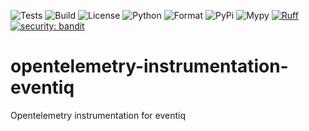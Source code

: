 ![Tests](https://github.com/asynq-io/opentelemetry-instrumentation-eventiq/workflows/Tests/badge.svg)
![Build](https://github.com/asynq-io/opentelemetry-instrumentation-eventiq/workflows/Publish/badge.svg)
![License](https://img.shields.io/github/license/asynq-io/opentelemetry-instrumentation-eventiq)
![Python](https://img.shields.io/pypi/pyversions/opentelemetry-instrumentation-eventiq)
![Format](https://img.shields.io/pypi/format/opentelemetry-instrumentation-eventiq)
![PyPi](https://img.shields.io/pypi/v/opentelemetry-instrumentation-eventiq)
![Mypy](https://img.shields.io/badge/mypy-checked-blue)
[![Ruff](https://img.shields.io/endpoint?url=https://raw.githubusercontent.com/charliermarsh/ruff/main/assets/badge/v1.json)](https://github.com/charliermarsh/ruff)
[![security: bandit](https://img.shields.io/badge/security-bandit-yellow.svg)](https://github.com/PyCQA/bandit)

# opentelemetry-instrumentation-eventiq

Opentelemetry instrumentation for eventiq
